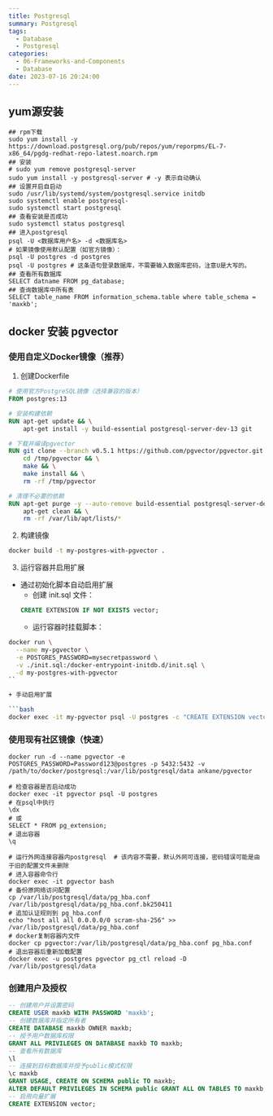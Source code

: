 ```yaml
---
title: Postgresql
summary: Postgresql
tags:
  - Database
  - Postgresql
categories:
  - 06-Frameworks-and-Components
  - Database
date: 2023-07-16 20:24:00
---
```


## yum源安装

```shell
## rpm下载
sudo yum install -y https://download.postgresql.org/pub/repos/yum/reporpms/EL-7-x86_64/pgdg-redhat-repo-latest.noarch.rpm
## 安装
# sudo yum remove postgresql-server
sudo yum install -y postgresql-server # -y 表示自动确认 
## 设置开启自启动
sudo /usr/lib/systemd/system/postgresql.service initdb
sudo systemctl enable postgresql-
sudo systemctl start postgresql
## 查看安装是否成功
sudo systemctl status postgresql
## 进入postgresql
psql -U <数据库用户名> -d <数据库名>
# 如果镜像使用默认配置（如官方镜像）：
psql -U postgres -d postgres
psql -U postgres # 这条语句登录数据库，不需要输入数据库密码，注意U是大写的。
## 查看所有数据库
SELECT datname FROM pg_database;
## 查询数据库中所有表
SELECT table_name FROM information_schema.table where table_schema = 'maxkb';
```

## docker 安装 pgvector

### 使用自定义Docker镜像（推荐）

1. 创建Dockerfile

```dockerfile
# 使用官方PostgreSQL镜像（选择兼容的版本）
FROM postgres:13

# 安装构建依赖
RUN apt-get update && \
    apt-get install -y build-essential postgresql-server-dev-13 git

# 下载并编译pgvector
RUN git clone --branch v0.5.1 https://github.com/pgvector/pgvector.git /tmp/pgvector && \
    cd /tmp/pgvector && \
    make && \
    make install && \
    rm -rf /tmp/pgvector

# 清理不必要的依赖
RUN apt-get purge -y --auto-remove build-essential postgresql-server-dev-13 git && \
    apt-get clean && \
    rm -rf /var/lib/apt/lists/*
```

2. 构建镜像

```bash
docker build -t my-postgres-with-pgvector .
```

3. 运行容器并启用扩展

+ 通过初始化脚本自动启用扩展
    - 创建 init.sql 文件：
    ```sql
    CREATE EXTENSION IF NOT EXISTS vector;
    ```
    - 运行容器时挂载脚本：
```bash
docker run \
  --name my-pgvector \
  -e POSTGRES_PASSWORD=mysecretpassword \
  -v ./init.sql:/docker-entrypoint-initdb.d/init.sql \
  -d my-postgres-with-pgvector
``

+ 手动启用扩展

```bash
docker exec -it my-pgvector psql -U postgres -c "CREATE EXTENSION vector;"
```
### 使用现有社区镜像（快速）

```shell
docker run -d --name pgvector -e POSTGRES_PASSWORD=Password123@postgres -p 5432:5432 -v /path/to/docker/postgresql:/var/lib/postgresql/data ankane/pgvector

# 检查容器是否启动成功
docker exec -it pgvector psql -U postgres
# 在psql中执行
\dx
# 或
SELECT * FROM pg_extension;
# 退出容器
\q

# 运行外网连接容器内postgresql  # 该内容不需要，默认外网可连接，密码错误可能是由于旧的配置文件未删除
# 进入容器命令行
docker exec -it pgvector bash
# 备份原网络访问配置
cp /var/lib/postgresql/data/pg_hba.conf /var/lib/postgresql/data/pg_hba.conf.bk250411
# 追加认证规则到 pg_hba.conf
echo "host all all 0.0.0.0/0 scram-sha-256" >> /var/lib/postgresql/data/pg_hba.conf
# docker复制容器内文件
docker cp pgvector:/var/lib/postgresql/data/pg_hba.conf pg_hba.conf
# 退出容器后重新加载配置
docker exec -u postgres pgvector pg_ctl reload -D /var/lib/postgresql/data
```

### 创建用户及授权

```sql
-- 创建用户并设置密码
CREATE USER maxkb WITH PASSWORD 'maxkb';
-- 创建数据库并指定所有者
CREATE DATABASE maxkb OWNER maxkb;
-- 授予用户数据库权限
GRANT ALL PRIVILEGES ON DATABASE maxkb TO maxkb;
-- 查看所有数据库
\l
-- 连接到目标数据库并授予public模式权限
\c maxkb
GRANT USAGE, CREATE ON SCHEMA public TO maxkb;
ALTER DEFAULT PRIVILEGES IN SCHEMA public GRANT ALL ON TABLES TO maxkb;
-- 启用向量扩展
CREATE EXTENSION vector;
```